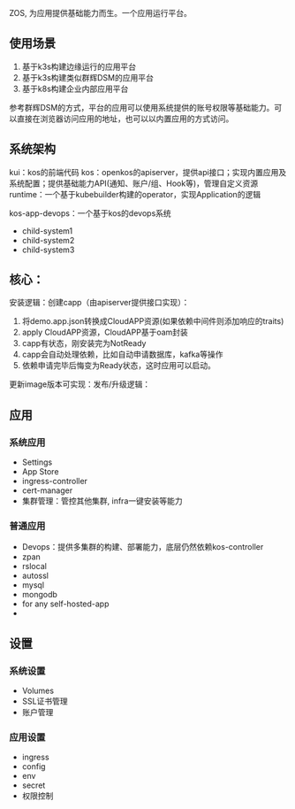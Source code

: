 ZOS, 为应用提供基础能力而生。一个应用运行平台。 

## 使用场景
1. 基于k3s构建边缘运行的应用平台
2. 基于k3s构建类似群辉DSM的应用平台
3. 基于k8s构建企业内部应用平台

参考群辉DSM的方式，平台的应用可以使用系统提供的账号权限等基础能力。可以直接在浏览器访问应用的地址，也可以以内置应用的方式访问。

## 系统架构

kui：kos的前端代码
kos：openkos的apiserver，提供api接口；实现内置应用及系统配置；提供基础能力API(通知、账户/组、Hook等)，管理自定义资源
runtime：一个基于kubebuilder构建的operator，实现Application的逻辑

kos-app-devops：一个基于kos的devops系统
- child-system1
- child-system2
- child-system3

## 核心：

安装逻辑：创建capp（由apiserver提供接口实现）：
1. 将demo.app.json转换成CloudAPP资源(如果依赖中间件则添加响应的traits)
2. apply CloudAPP资源，CloudAPP基于oam封装
3. capp有状态，刚安装完为NotReady
4. capp会自动处理依赖，比如自动申请数据库，kafka等操作
5. 依赖申请完毕后悔变为Ready状态，这时应用可以启动。

更新image版本可实现：发布/升级逻辑：


## 应用

### 系统应用
- Settings
- App Store
- ingress-controller
- cert-manager
- 集群管理：管控其他集群, infra一键安装等能力

### 普通应用
- Devops：提供多集群的构建、部署能力，底层仍然依赖kos-controller
- zpan
- rslocal
- autossl
- mysql
- mongodb
- for any self-hosted-app
- 

## 设置

### 系统设置
- Volumes
- SSL证书管理
- 账户管理

### 应用设置
- ingress
- config
- env
- secret
- 权限控制


